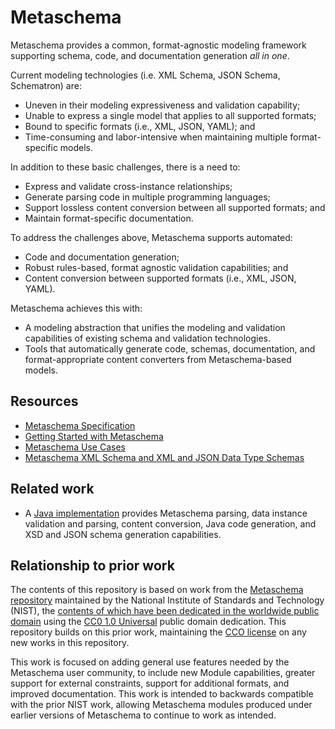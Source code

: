 # Metaschema

Metaschema provides a common, format-agnostic modeling framework supporting schema, code, and documentation generation *all in one*.

Current modeling technologies (i.e. XML Schema, JSON Schema, Schematron) are:

- Uneven in their modeling expressiveness and validation capability;
- Unable to express a single model that applies to all supported formats;
- Bound to specific formats (i.e., XML, JSON, YAML); and
- Time-consuming and labor-intensive when maintaining multiple format-specific models.

In addition to these basic challenges, there is a need to:

- Express and validate cross-instance relationships;
- Generate parsing code in multiple programming languages;
- Support lossless content conversion between all supported formats; and
- Maintain format-specific documentation.

To address the challenges above, Metaschema supports automated:

- Code and documentation generation;
- Robust rules-based, format agnostic validation capabilities; and
- Content conversion between supported formats (i.e., XML, JSON, YAML).

Metaschema achieves this with:

- A modeling abstraction that unifies the modeling and validation capabilities of existing schema and validation technologies.
- Tools that automatically generate code, schemas, documentation, and format-appropriate content converters from Metaschema-based models.

## Resources

- [Metaschema Specification](https://framework.metaschema.dev/specification/)
- [Getting Started with Metaschema](https://framework.metaschema.dev/tutorials/)
- [Metaschema Use Cases](https://framework.metaschema.dev/use/)
- [Metaschema XML Schema and XML and JSON Data Type Schemas](https://github.com/metaschema-framework/metaschema/tree/main/schema)

## Related work

- A [Java implementation](https://github.com/metaschema-framework/metaschema-java) provides Metaschema parsing, data instance validation and parsing, content conversion, Java code generation, and XSD and JSON schema generation capabilities.

## Relationship to prior work

The contents of this repository is based on work from the [Metaschema repository](https://github.com/usnistgov/metaschema/) maintained by the National Institute of Standards and Technology (NIST), the [contents of which have been dedicated in the worldwide public domain](https://github.com/metaschema-framework/metaschema/blob/0954786fb628039cb7dc008ccb7fa029ba251f16/LICENSE.md) using the [CC0 1.0 Universal](https://creativecommons.org/publicdomain/zero/1.0/) public domain dedication. This repository builds on this prior work, maintaining the [CCO license](https://github.com/metaschema-framework/metaschema/blob/main/LICENSE.md) on any new works in this repository.

This work is focused on adding general use features needed by the Metaschema user community, to include new Module capabilities, greater support for external constraints, support for additional formats, and improved documentation. This work is intended to backwards compatible with the prior NIST work, allowing Metaschema modules produced under earlier versions of Metaschema to continue to work as intended.
